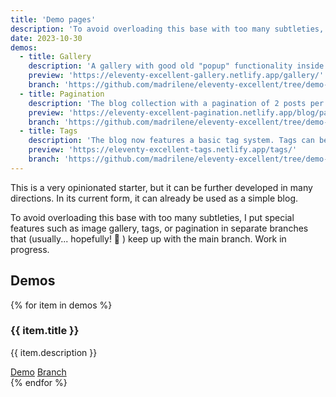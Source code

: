 ```yaml
---
title: 'Demo pages'
description: 'To avoid overloading this base with too many subtleties, I store special features in separate branches that (usually) keep up with the main branch.'
date: 2023-10-30
demos:
  - title: Gallery
    description: 'A gallery with good old "popup" functionality inside a dialog element, a new image shortcode that links directly to the image with its original dimensions, and a regular loop over images.'
    preview: 'https://eleventy-excellent-gallery.netlify.app/gallery/'
    branch: 'https://github.com/madrilene/eleventy-excellent/tree/demo-gallery'
  - title: Pagination
    description: 'The blog collection with a pagination of 2 posts per page. To work with visual current page indication, :has() pseudo-class support is required.'
    preview: 'https://eleventy-excellent-pagination.netlify.app/blog/page-1/'
    branch: 'https://github.com/madrilene/eleventy-excellent/tree/demo-pagination'
  - title: Tags
    description: 'The blog now features a basic tag system. Tags can be stored in front matter, as a YAML list or as an array.'
    preview: 'https://eleventy-excellent-tags.netlify.app/tags/'
    branch: 'https://github.com/madrilene/eleventy-excellent/tree/demo-tags'
---
```


This is a very opinionated starter, but it can be further developed in many directions. In its current form, it can already be used as a simple blog.

To avoid overloading this base with too many subtleties, I put special features such as image gallery, tags, or pagination in separate branches that (usually... hopefully! 🫣 ) keep up with the main branch.
Work in progress.

## Demos

{% for item in demos %}

<article class="flow my-m-l">
   <h3>{{ item.title }}</h3>
   <p>{{ item.description }}
   <div class="cluster">
   <a class="button" href="{{ item.preview }}">Demo</a>
   <a class="button" href="{{ item.branch }}">Branch</a>
   </div>
</article>
{% endfor %}
